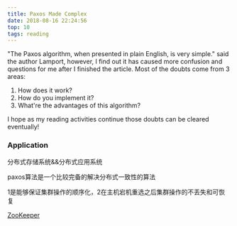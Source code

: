 ```yaml
---
title: Paxos Made Complex
date: 2018-08-16 22:24:56
top: 10
tags: reading
---
```


"The Paxos algorithm, when presented in plain English, is very simple." said the author Lamport, however, I find out it has caused more confusion and questions for me after I finished the article. Most of the doubts come from 3 areas:

1. How does it work?
2. How do you implement it?
3. What're the advantages of this algorithm?

I hope as my reading activities continue those doubts can be cleared eventually! 



### Application

分布式存储系统&&分布式应用系统

paxos算法是一个比较完备的解决分布式一致性的算法

1是能够保证集群操作的顺序化，2在主机宕机重选之后集群操作的不丢失和可恢复 

[ZooKeeper](http://zookeeper.apache.org/)


